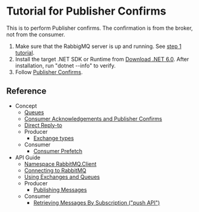 # Tutorial for Publisher Confirms

This is to perform Publisher confirms. The confirmation is from the broker, not from the consumer.

1. Make sure that the RabbigMQ server is up and running. See [step 1 tutorial](../step1-install-server/README.md).
2. Install the target .NET SDK or Runtime from [Download .NET 6.0](https://dotnet.microsoft.com/en-us/download/dotnet/6.0). After installation, run "dotnet --info" to verify.
3. Follow [Publisher Confirms](https://www.rabbitmq.com/tutorials/tutorial-seven-dotnet.html).

## Reference

- Concept
  - [Queues](https://www.rabbitmq.com/queues.html)
  - [Consumer Acknowledgements and Publisher Confirms](https://www.rabbitmq.com/confirms.html)
  - [Direct Reply-to](https://www.rabbitmq.com/direct-reply-to.html)
  - Producer
    - [Exchange types](https://www.rabbitmq.com/tutorials/amqp-concepts.html#exchanges)
  - Consumer
    - [Consumer Prefetch](https://www.rabbitmq.com/consumer-prefetch.html)
- API Guide
  - [Namespace RabbitMQ.Client](https://rabbitmq.github.io/rabbitmq-dotnet-client/api/RabbitMQ.Client.html)
  - [Connecting to RabbitMQ](https://www.rabbitmq.com/dotnet-api-guide.html#connecting)
  - [Using Exchanges and Queues](https://www.rabbitmq.com/dotnet-api-guide.html#exchanges-and-queues)
  - Producer
    - [Publishing Messages](https://www.rabbitmq.com/dotnet-api-guide.html#publishing)
  - Consumer
    - [Retrieving Messages By Subscription ("push API")](https://www.rabbitmq.com/dotnet-api-guide.html#consuming)
